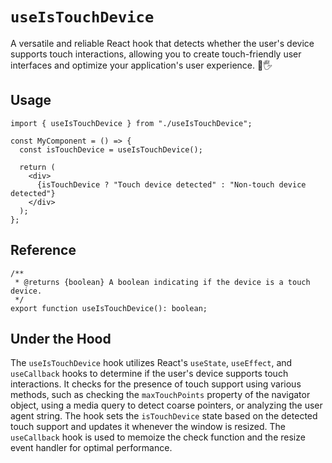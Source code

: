 # `useIsTouchDevice`

A versatile and reliable React hook that detects whether the user's device supports touch interactions, allowing you to create touch-friendly user interfaces and optimize your application's user experience. 📱🖐️

## Usage

```tsx
import { useIsTouchDevice } from "./useIsTouchDevice";

const MyComponent = () => {
  const isTouchDevice = useIsTouchDevice();

  return (
    <div>
      {isTouchDevice ? "Touch device detected" : "Non-touch device detected"}
    </div>
  );
};
```

## Reference

```tsx
/**
 * @returns {boolean} A boolean indicating if the device is a touch device.
 */
export function useIsTouchDevice(): boolean;
```

## Under the Hood

The `useIsTouchDevice` hook utilizes React's `useState`, `useEffect`, and `useCallback` hooks to determine if the user's device supports touch interactions. It checks for the presence of touch support using various methods, such as checking the `maxTouchPoints` property of the navigator object, using a media query to detect coarse pointers, or analyzing the user agent string. The hook sets the `isTouchDevice` state based on the detected touch support and updates it whenever the window is resized. The `useCallback` hook is used to memoize the check function and the resize event handler for optimal performance.
